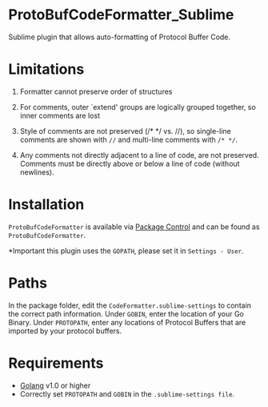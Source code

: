 ProtoBufCodeFormatter_Sublime
=============================

Sublime plugin that allows auto-formatting of Protocol Buffer Code.

Limitations
===========
1. Formatter cannot preserve order of structures

2. For comments, outer `extend' groups are logically grouped together, so inner comments are lost

3. Style of comments are not preserved (/* */ vs. //), so single-line comments are shown with `//` and multi-line comments with `/* */`.

4. Any comments not directly adjacent to a line of code, are not preserved.  Comments must be directly above or below a line of code (without newlines).


Installation
============
`ProtoBufCodeFormatter` is available via [Package Control][pkg-ctrl] and can be found as `ProtoBufCodeFormatter`.

[pkg-ctrl]: http://wbond.net/sublime_packages/package_control

*Important this plugin uses the `GOPATH`, please set it in `Settings - User`.

Paths
=====
In the package folder, edit the `CodeFormatter.sublime-settings` to contain the correct path information.  Under `GOBIN`, enter the location of your Go Binary.  Under `PROTOPATH`, enter any locations of Protocol Buffers that are imported by your protocol buffers.

Requirements
============

- [Golang][go] v1.0 or higher
- Correctly set `PROTOPATH` and `GOBIN` in the `.sublime-settings file`.

 
[go]: http://golang.org/
